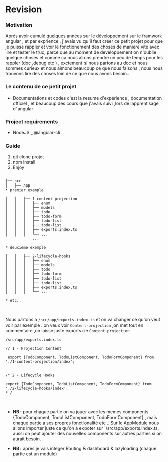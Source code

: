 # Revision
### Motivation
Aprés avoir cumulé quelques années sur le développement sur le framwork angular , et par exprience , j'avais vu qu'il faut créer ce petit projet pour que je puisse rappler et voir le fonctionement des choses de maniere vite avec lire et tester le truc,
parce que au moment de developpement on n'oublie quelque choses et comme ca nous allons prendre un peu de temps pour les rappler (doc ,debug etc ) , 
exctement si nous partons au doc et nous sommes curieux et nous aimons beaucoup ce que nous faisons , nous nous trouvons lire des choses loin de ce que nous avons besoin..

### Le contenu de ce petit projet
* Documentations et codes
c'est la resume d'expérience , documentation officiel , 
et beaucoup des cours que j'avais suivi ,lors de lapprentisage d"angular

### Project requirements
- NodeJS 
_ @angular-cli

### Guide
1) git clone projet 
2) npm install 
3) Enjoy
```

├── src
│   ├── app
* premier exemple

│   │   ├── 1-content-projection
│   │   │   ├── enum
│   │   │   ├── models
│   │   │   ├── todo
│   │   │   ├── todo-form
│   │   │   ├── todo-list
│   │   │   ├── todo-list
│   │   │   ├── exports.index.ts
│   │   │   └── ...
            ...
            
* deuxieme exemple

│   │   ├── 2-lifecycle-hooks
│   │   │   ├── enum
│   │   │   ├── models
│   │   │   ├── todo
│   │   │   ├── todo-form
│   │   │   ├── todo-list
│   │   │   ├── todo-list
│   │   │   ├── exports.index.ts
│   │   │   └── ...

* etc.. 
```
<br>

Nous partons a `/src/app/exports.index.ts` 
et on va changer ce qu'on veut voir 
par exemple : on veux voir `Content-projection` ,on met tout en commentaire ,on laisse juste exports de `Content-projection` 

```
/src/app/exports.index.ts

// 1 - Projection Content

 export {TodoComponent, TodoListComponent, TodoFormComponent} from './1-content-projection/index';


/* 2 - Lifecycle Hooks

export {TodoComponent, TodoListComponent, TodoFormComponent} from './2-lifecycle-hooks/index';
* /
```
<br>

* <strong>NB :</strong>  pour chaque partie on va jouer avec les memes components {TodoComponent, TodoListComponent, TodoFormComponent} , mais chaque partie a ses propres fonctionalité etc ..
Sur le AppModule nous allons importer juste ce qu'on a expoter sur `/src/app/exports.index.ts,
aussi on peut ajouter des nouvelles components sur autres parties si on aurait besoin.

* <strong>NB :</strong>  aprés je vais integer Routing & dashboard & lazyloading (chaque partie est un module)
